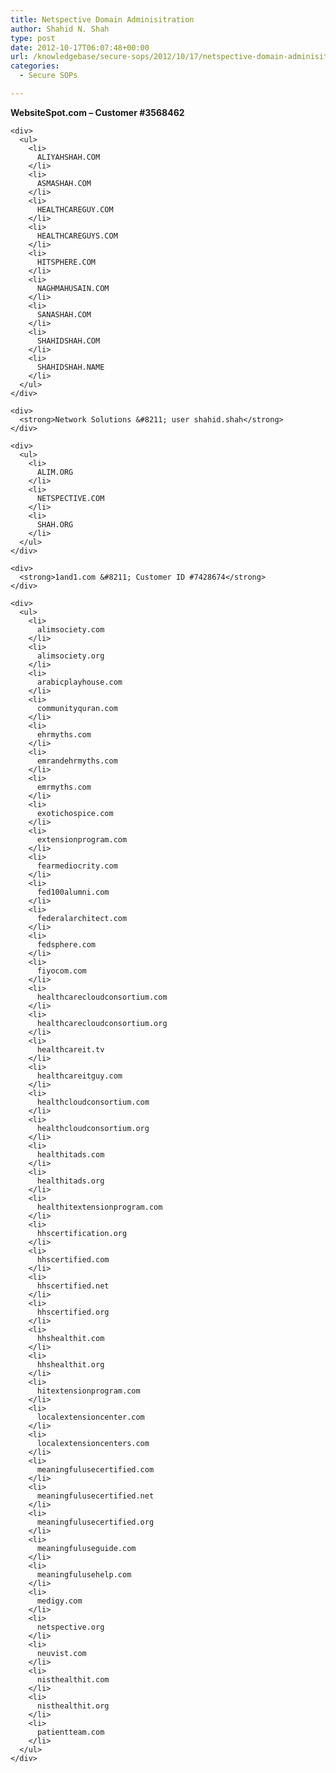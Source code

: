 ```yaml
---
title: Netspective Domain Adminisitration
author: Shahid N. Shah
type: post
date: 2012-10-17T06:07:48+00:00
url: /knowledgebase/secure-sops/2012/10/17/netspective-domain-adminisitration/
categories:
  - Secure SOPs

---
```

<div>
  <div style="word-wrap: break-word; -webkit-nbsp-mode: space; -webkit-line-break: after-white-space;">
    <div>
      <strong>WebsiteSpot.com &#8211; Customer #3568462</strong>
    </div>
    
    <div>
      <ul>
        <li>
          ALIYAHSHAH.COM
        </li>
        <li>
          ASMASHAH.COM
        </li>
        <li>
          HEALTHCAREGUY.COM
        </li>
        <li>
          HEALTHCAREGUYS.COM
        </li>
        <li>
          HITSPHERE.COM
        </li>
        <li>
          NAGHMAHUSAIN.COM
        </li>
        <li>
          SANASHAH.COM
        </li>
        <li>
          SHAHIDSHAH.COM
        </li>
        <li>
          SHAHIDSHAH.NAME
        </li>
      </ul>
    </div>
    
    <div>
      <strong>Network Solutions &#8211; user shahid.shah</strong>
    </div>
    
    <div>
      <ul>
        <li>
          ALIM.ORG
        </li>
        <li>
          NETSPECTIVE.COM
        </li>
        <li>
          SHAH.ORG
        </li>
      </ul>
    </div>
    
    <div>
      <strong>1and1.com &#8211; Customer ID #7428674</strong>
    </div>
    
    <div>
      <ul>
        <li>
          alimsociety.com
        </li>
        <li>
          alimsociety.org
        </li>
        <li>
          arabicplayhouse.com
        </li>
        <li>
          communityquran.com
        </li>
        <li>
          ehrmyths.com
        </li>
        <li>
          emrandehrmyths.com
        </li>
        <li>
          emrmyths.com
        </li>
        <li>
          exotichospice.com
        </li>
        <li>
          extensionprogram.com
        </li>
        <li>
          fearmediocrity.com
        </li>
        <li>
          fed100alumni.com
        </li>
        <li>
          federalarchitect.com
        </li>
        <li>
          fedsphere.com
        </li>
        <li>
          fiyocom.com
        </li>
        <li>
          healthcarecloudconsortium.com
        </li>
        <li>
          healthcarecloudconsortium.org
        </li>
        <li>
          healthcareit.tv
        </li>
        <li>
          healthcareitguy.com
        </li>
        <li>
          healthcloudconsortium.com
        </li>        
        <li>
          healthcloudconsortium.org
        </li>
        <li>
          healthitads.com
        </li>
        <li>
          healthitads.org
        </li>
        <li>
          healthitextensionprogram.com
        </li>
        <li>
          hhscertification.org
        </li>
        <li>
          hhscertified.com
        </li>
        <li>
          hhscertified.net
        </li>
        <li>
          hhscertified.org
        </li>
        <li>
          hhshealthit.com
        </li>
        <li>
          hhshealthit.org
        </li>
        <li>
          hitextensionprogram.com
        </li>
        <li>
          localextensioncenter.com
        </li>
        <li>
          localextensioncenters.com
        </li>
        <li>
          meaningfulusecertified.com
        </li>
        <li>
          meaningfulusecertified.net
        </li>
        <li>
          meaningfulusecertified.org
        </li>
        <li>
          meaningfuluseguide.com
        </li>
        <li>
          meaningfulusehelp.com
        </li>
        <li>
          medigy.com
        </li>
        <li>
          netspective.org
        </li>
        <li>
          neuvist.com
        </li>
        <li>
          nisthealthit.com
        </li>
        <li>
          nisthealthit.org
        </li>
        <li>
          patientteam.com
        </li>
      </ul>
    </div>
  </div>
</div>

&nbsp;